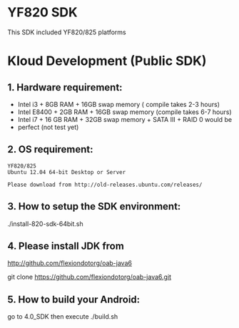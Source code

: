 YF820 SDK
=============

This SDK included YF820/825 platforms

Kloud Development (Public SDK)
==============================

## 1. Hardware requirement:

   - Intel i3 + 8GB RAM + 16GB swap memory ( compile takes 2-3 hours)
   - Intel E8400 + 2GB RAM + 16GB swap memory (compile takes 6-7 hours)
   - Intel i7 + 16 GB RAM + 32GB swap memory + SATA III + RAID 0 would be 
   - perfect (not test yet)

## 2. OS requirement:

    YF820/825
    Ubuntu 12.04 64-bit Desktop or Server 
    
    Please download from http://old-releases.ubuntu.com/releases/

## 3. How to setup the SDK environment:
    
   ./install-820-sdk-64bit.sh

## 4. Please install JDK from 
    
   http://github.com/flexiondotorg/oab-java6

   git clone https://github.com/flexiondotorg/oab-java6.git


## 5. How to build your Android:

   go to 4.0_SDK then execute ./build.sh



